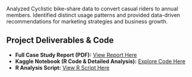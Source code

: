 Analyzed Cyclistic bike-share data to convert casual riders to annual members. Identified distinct usage patterns and provided data-driven recommendations for marketing strategies and business growth.
## Project Deliverables & Code

* **Full Case Study Report (PDF):** [View Report Here](https://github.com/srstoner21/Cyclistic-Case-Study/raw/main/Esxum.pdf)
* **Kaggle Notebook (R Code & Detailed Analysis):** [Explore Code Here](https://www.kaggle.com/code/shaunstoner/cyclistic-bike-share-case-study)
* **R Analysis Script:** [View R Script Here](https://github.com/srstoner21/Cyclistic-Case-Study/raw/refs/heads/main/cyclistic_data_cleaning_analysis.R)
